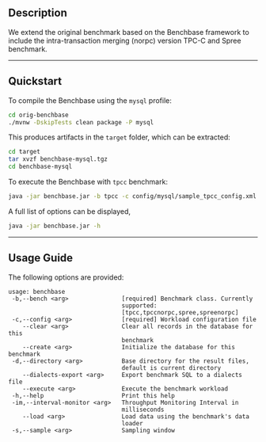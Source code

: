 ## Description

We extend the original benchmark based on the Benchbase framework to include the intra-transaction merging (norpc) version TPC-C and Spree benchmark.

---

## Quickstart

To compile the Benchbase using the `mysql` profile:

```bash
cd orig-benchbase
./mvnw -DskipTests clean package -P mysql
```

This produces artifacts in the `target` folder, which can be extracted:

```bash
cd target
tar xvzf benchbase-mysql.tgz
cd benchbase-mysql
```

To execute the Benchbase with `tpcc` benchmark:

```bash
java -jar benchbase.jar -b tpcc -c config/mysql/sample_tpcc_config.xml --create=true --load=true --execute=true
```

A full list of options can be displayed,

```bash
java -jar benchbase.jar -h
```

---

## Usage Guide

The following options are provided:

```text
usage: benchbase
 -b,--bench <arg>               [required] Benchmark class. Currently
                                supported: 
                                [tpcc,tpccnorpc,spree,spreenorpc]
 -c,--config <arg>              [required] Workload configuration file
    --clear <arg>               Clear all records in the database for this
                                benchmark
    --create <arg>              Initialize the database for this benchmark
 -d,--directory <arg>           Base directory for the result files,
                                default is current directory
    --dialects-export <arg>     Export benchmark SQL to a dialects file
    --execute <arg>             Execute the benchmark workload
 -h,--help                      Print this help
 -im,--interval-monitor <arg>   Throughput Monitoring Interval in
                                milliseconds
    --load <arg>                Load data using the benchmark's data
                                loader
 -s,--sample <arg>              Sampling window
```
